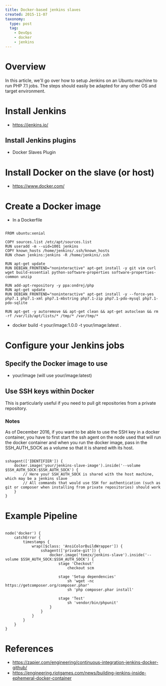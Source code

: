 ```yaml
---
title: Docker-based jenkins slaves
created: 2015-11-07
taxonomy:
  type: post
  tag:
    - DevOps
    - docker
    - jenkins
---
```


# Overview
In this article, we'll go over how to setup Jenkins on an Ubuntu machine to run PHP 7.1 jobs. The steps should easily be adapted for any other OS and target environment.

# Install Jenkins
* https://jenkins.io/

## Install Jenkins plugins
* Docker Slaves Plugin

# Install Docker on the slave (or host)
* https://www.docker.com/

# Create a Docker image
* In a Dockerfile

<pre><code class="language-bash line-numbers">
FROM ubuntu:xenial

COPY sources.list /etc/apt/sources.list
RUN useradd -m --uid=1001 jenkins
COPY known_hosts /home/jenkins/.ssh/known_hosts
RUN chown jenkins:jenkins -R /home/jenkins/.ssh

RUN apt-get update
RUN DEBIAN_FRONTEND="noninteractive" apt-get install -y git vim curl wget build-essential python-software-properties software-properties-common unzip

RUN add-apt-repository -y ppa:ondrej/php
RUN apt-get update
RUN DEBIAN_FRONTEND="noninteractive" apt-get install -y --force-yes php7.1 php7.1-xml php7.1-mbstring php7.1-zip php7.1-pdo-mysql php7.1-pdo-sqlite

RUN apt-get -y autoremove && apt-get clean && apt-get autoclean && rm -rf /var/lib/apt/lists/* /tmp/* /var/tmp/*
</code></pre>

* docker build -t your/image:1.0.0 -t your/image:latest .

# Configure your Jenkins jobs
## Specify the Docker image to use
* your/image (will use your/image:latest)

## Use SSH keys within Docker
This is particularly useful if you need to pull git repositories from a private repository.

### Notes
As of December 2016, if you want to be able to use the SSH key in a docker container, you have to first start the ssh agent on the node used that will run the docker container and when you run the docker image, pass in the SSH_AUTH_SOCK as a volume so that it is shared with its host.

<pre><code class="language-groovy line-numbers">
sshagent(['IDENTIFIER']) {
	docker.image('your/jenkins-slave-image').inside('--volume $SSH_AUTH_SOCK:$SSH_AUTH_SOCK') {
		// Here your SSH_AUTH_SOCK is shared with the host machine, which may be a jenkins slave
		// All commands that would use SSH for authentication (such as git or composer when installing from private repositories) should work
	}
}
</code></pre>

# Example Pipeline

<pre><code class="language-groovy line-numbers">
node('docker') {
	catchError {
		timestamps {
			wrap([$class: 'AnsiColorBuildWrapper']) {
				sshagent(['private-git']) {
					docker.image('tomzx/jenkins-slave').inside('--volume $SSH_AUTH_SOCK:$SSH_AUTH_SOCK') {
						stage 'Checkout'
							checkout scm

						stage 'Setup dependencies'
							sh 'wget -nc https://getcomposer.org/composer.phar'
							sh 'php composer.phar install'

						stage 'Test'
							sh 'vendor/bin/phpunit'
					}
				}
			}
		}
	}
}
</code></pre>

# References
* https://zapier.com/engineering/continuous-integration-jenkins-docker-github/
* https://engineering.riotgames.com/news/building-jenkins-inside-ephemeral-docker-container
